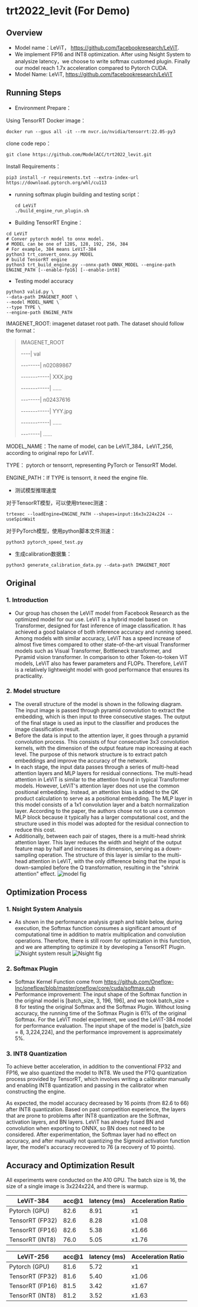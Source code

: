 # trt2022_levit (For Demo)

## Overview

- Model name：LeViT， https://github.com/facebookresearch/LeViT. 
- We implement FP16 and INT8 optimization. After using Nsight System to analysize latency，we choose to write softmax customed plugin. Finally our model reach 1.7x acceleration compared to Pytorch CUDA.
- Model Name: LeViT, https://github.com/facebookresearch/LeViT

## Running Steps

- Environment Prepare：

Using TensorRT Docker image： 

```shell
docker run --gpus all -it --rm nvcr.io/nvidia/tensorrt:22.05-py3
```

clone code repo：

```shell
git clone https://github.com/ModelACC/trt2022_levit.git
```

Install Requirements：

```shell
pip3 install -r requirements.txt --extra-index-url https://download.pytorch.org/whl/cu113
```

- running softmax plugin building and testing script：
  
  ```shell
  cd LeViT 
  ./build_engine_run_plugin.sh
  ```

- Building TensorRT Engine：

```shell
cd LeViT
# Conver pytorch model to onnx model.
# MODEL can be one of 128S, 128, 192, 256, 384
# For example, 384 means LeViT-384
python3 trt_convert_onnx.py MODEL
# build TensorRT engine
python3 trt_build_engine.py --onnx-path ONNX_MODEL --engine-path ENGINE_PATH [--enable-fp16] [--enable-int8]
```

- Testing model accuracy

```shell
python3 valid.py \
--data-path IMAGENET_ROOT \
--model MODEL_NAME \
--type TYPE \
--engine-path ENGINE_PATH
```

IMAGENET_ROOT: imagenet dataset root path. The dataset should follow the format：

> IMAGENET_ROOT
> 
> ----| val
> 
> --------| n02089867
> 
> ------------| XXX.jpg
> 
> ------------| ......
> 
> --------| n02437616
> 
> ------------| YYY.jpg
> 
> ------------| ......
> 
> --------| ......

MODEL_NAME：The name of model, can be LeViT_384，LeViT_256, according to original repo for LeViT. 

TYPE： pytorch or tensorrt, representing PyTorch or TensorRT Model.

ENGINE_PATH：If TYPE is tensorrt, it need the engine file. 

- 测试模型推理速度

对于TensorRT模型，可以使用trtexec测速：

```shell
trtexec --loadEngine=ENGINE_PATH --shapes=input:16x3x224x224 --useSpinWait
```

对于PyTorch模型，使用python脚本文件测速：

```shell
python3 pytorch_speed_test.py
```

- 生成calibration数据集：

```shell
python3 generate_calibration_data.py --data-path IMAGENET_ROOT
```

## Original

### 1. Introduction

- Our group has chosen the LeViT model from Facebook Research as the optimized model for our use. LeViT is a hybrid model based on Transformer, designed for fast inference of image classification. It has achieved a good balance of both inference accuracy and running speed. Among models with similar accuracy, LeViT has a speed increase of almost five times compared to other state-of-the-art visual Transformer models such as Visual Transformer, Bottleneck transformer, and Pyramid vision transformer. In comparison to other Token-to-token ViT models, LeViT also has fewer parameters and FLOPs. Therefore, LeViT is a relatively lightweight model with good performance that ensures its practicality.

### 2. Model structure

- The overall structure of the model is shown in the following diagram. The input image is passed through pyramid convolution to extract the embedding, which is then input to three consecutive stages. The output of the final stage is used as input to the classifier and produces the image classification result.
- Before the data is input to the attention layer, it goes through a pyramid convolution process. This consists of four consecutive 3x3 convolution kernels, with the dimension of the output feature map increasing at each level. The purpose of this network structure is to extract patch embeddings and improve the accuracy of the network.
- In each stage, the input data passes through a series of multi-head attention layers and MLP layers for residual connections. The multi-head attention in LeViT is similar to the attention found in typical Transformer models. However, LeViT's attention layer does not use the common positional embedding. Instead, an attention bias is added to the QK product calculation to serve as a positional embedding. The MLP layer in this model consists of a 1x1 convolution layer and a batch normalization layer. According to the paper, the authors chose not to use a common MLP block because it typically has a larger computational cost, and the structure used in this model was adopted for the residual connection to reduce this cost.
- Additionally, between each pair of stages, there is a multi-head shrink attention layer. This layer reduces the width and height of the output feature map by half and increases its dimension, serving as a down-sampling operation. The structure of this layer is similar to the multi-head attention in LeViT, with the only difference being that the input is down-sampled before the Q transformation, resulting in the "shrink attention" effect.
    ![model fig](imgs/model_structure.png)

## Optimization Process

### 1. Nsight System Analysis

- As shown in the performance analysis graph and table below, during execution, the Softmax function consumes a significant amount of computational time in addition to matrix multiplication and convolution operations. Therefore, there is still room for optimization in this function, and we are attempting to optimize it by developing a TensorRT Plugin.
  ![Nsight system result](imgs/nsys_table.png)
  ![Nsight fig](imgs/nsys_fig.png)

### 2. Softmax Plugin 

- Softmax Kernel Function come from https://github.com/Oneflow-Inc/oneflow/blob/master/oneflow/core/cuda/softmax.cuh 
- Performance improvement: The input shape of the Softmax function in the original model is [batch_size, 3, 196, 196], and we took batch_size = 8 for testing the original Softmax and the Softmax Plugin. Without losing accuracy, the running time of the Softmax Plugin is 61% of the original Softmax. For the LeViT model experiment, we used the LeViT-384 model for performance evaluation. The input shape of the model is [batch_size = 8, 3,224,224], and the performance improvement is approximately 5%.

### 3. INT8 Quantization

To achieve better acceleration, in addition to the conventional FP32 and FP16, we also quantized the model to INT8. We used the PTQ quantization process provided by TensorRT, which involves writing a calibrator manually and enabling INT8 quantization and passing in the calibrator when constructing the engine.

As expected, the model accuracy decreased by 16 points (from 82.6 to 66) after INT8 quantization. Based on past competition experience, the layers that are prone to problems after INT8 quantization are the Softmax, activation layers, and BN layers. LeViT has already fused BN and convolution when exporting to ONNX, so BN does not need to be considered. After experimentation, the Softmax layer had no effect on accuracy, and after manually not quantizing the Sigmoid activation function layer, the model's accuracy recovered to 76 (a recovery of 10 points).

## Accuracy and Optimization Result

All experiments were conducted on the A10 GPU. The batch size is 16, the size of a single image is 3x224x224, and there is warmup.

| LeViT-384       | acc@1 | latency (ms) | Acceleration Ratio |
| --------------- | ----- | ------------ | ------------------ |
| Pytorch (GPU)   | 82.6  | 8.91         | x1                 |
| TensorRT (FP32) | 82.6  | 8.28         | x1.08              |
| TensorRT (FP16) | 82.6  | 5.38         | x1.66              |
| TensorRT (INT8) | 76.0  | 5.05         | x1.76              |

| LeViT-256       | acc@1 | latency (ms) | Acceleration Ratio |
| --------------- | ----- | ------------ | ------------------ |
| Pytorch (GPU)   | 81.6  | 5.72         | x1                 |
| TensorRT (FP32) | 81.6  | 5.40         | x1.06              |
| TensorRT (FP16) | 81.5  | 3.42         | x1.67              |
| TensorRT (INT8) | 81.2  | 3.52         | x1.63              |
